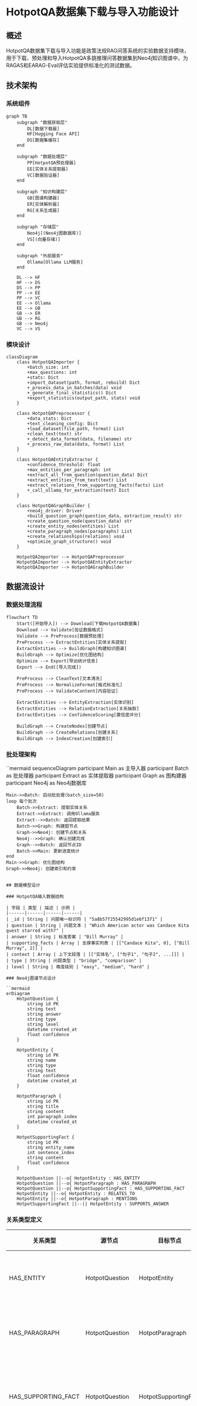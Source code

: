 # HotpotQA数据集下载与导入功能设计

## 概述

HotpotQA数据集下载与导入功能是政策法规RAG问答系统的实验数据支持模块，用于下载、预处理和导入HotpotQA多跳推理问答数据集到Neo4j知识图谱中，为RAGAS和EARAG-Eval评估实验提供标准化的测试数据。

## 技术架构

### 系统组件

```mermaid
graph TB
    subgraph "数据获取层"
        DL[数据下载器]
        HF[Hugging Face API]
        DS[数据集缓存]
    end
    
    subgraph "数据处理层"
        PP[HotpotQA预处理器]
        EE[实体关系提取器]
        VC[数据验证器]
    end
    
    subgraph "知识构建层"
        GB[图谱构建器]
        ER[实体解析器]
        RG[关系生成器]
    end
    
    subgraph "存储层"
        Neo4j[(Neo4j图数据库)]
        VS[(向量存储)]
    end
    
    subgraph "外部服务"
        Ollama[Ollama LLM服务]
    end
    
    DL --> HF
    HF --> DS
    DS --> PP
    PP --> EE
    PP --> VC
    EE --> Ollama
    EE --> GB
    GB --> ER
    GB --> RG
    GB --> Neo4j
    VC --> VS
```

### 模块设计

```mermaid
classDiagram
    class HotpotQAImporter {
        +batch_size: int
        +max_questions: int
        +stats: Dict
        +import_dataset(path, format, rebuild) Dict
        +_process_data_in_batches(data) void
        +_generate_final_statistics() Dict
        +export_statistics(output_path, stats) void
    }
    
    class HotpotQAPreprocessor {
        +data_stats: Dict
        +text_cleaning_config: Dict
        +load_dataset(file_path, format) List
        +clean_text(text) str
        +_detect_data_format(data, filename) str
        +_process_raw_data(data, format) List
    }
    
    class HotpotQAEntityExtractor {
        +confidence_threshold: float
        +max_entities_per_paragraph: int
        +extract_all_from_question(question_data) Dict
        +extract_entities_from_text(text) List
        +extract_relations_from_supporting_facts(facts) List
        +_call_ollama_for_extraction(text) Dict
    }
    
    class HotpotQAGraphBuilder {
        +neo4j_driver: Driver
        +build_question_graph(question_data, extraction_result) str
        +create_question_node(question_data) str
        +create_entity_nodes(entities) List
        +create_paragraph_nodes(paragraphs) List
        +create_relationships(relations) void
        +optimize_graph_structure() void
    }
    
    HotpotQAImporter --> HotpotQAPreprocessor
    HotpotQAImporter --> HotpotQAEntityExtractor
    HotpotQAImporter --> HotpotQAGraphBuilder
```

## 数据流设计

### 数据处理流程

```mermaid
flowchart TD
    Start([开始导入]) --> Download[下载HotpotQA数据集]
    Download --> Validate[验证数据格式]
    Validate --> PreProcess[数据预处理]
    PreProcess --> ExtractEntities[实体关系提取]
    ExtractEntities --> BuildGraph[构建知识图谱]
    BuildGraph --> Optimize[优化图结构]
    Optimize --> Export[导出统计信息]
    Export --> End([导入完成])
    
    PreProcess --> CleanText[文本清洗]
    PreProcess --> NormalizeFormat[格式标准化]
    PreProcess --> ValidateContent[内容验证]
    
    ExtractEntities --> EntityExtraction[实体识别]
    ExtractEntities --> RelationExtraction[关系抽取]
    ExtractEntities --> ConfidenceScoring[置信度评分]
    
    BuildGraph --> CreateNodes[创建节点]
    BuildGraph --> CreateRelations[创建关系]
    BuildGraph --> IndexCreation[创建索引]
```

### 批处理架构

``mermaid
sequenceDiagram
    participant Main as 主导入器
    participant Batch as 批处理器
    participant Extract as 实体提取器
    participant Graph as 图构建器
    participant Neo4j as Neo4j数据库
    
    Main->>Batch: 启动批处理(batch_size=50)
    loop 每个批次
        Batch->>Extract: 提取实体关系
        Extract->>Extract: 调用Ollama服务
        Extract-->>Batch: 返回提取结果
        Batch->>Graph: 构建图节点
        Graph->>Neo4j: 创建节点和关系
        Neo4j-->>Graph: 确认创建完成
        Graph-->>Batch: 返回节点ID
        Batch->>Main: 更新进度统计
    end
    Main->>Graph: 优化图结构
    Graph->>Neo4j: 创建索引和约束
```

## 数据模型设计

### HotpotQA输入数据结构

| 字段 | 类型 | 描述 | 示例 |
|------|------|------|------|
| _id | String | 问题唯一标识符 | "5a8b57f25542995d1e6f1371" |
| question | String | 问题文本 | "Which American actor was Candace Kita guest starred with?" |
| answer | String | 标准答案 | "Bill Murray" |
| supporting_facts | Array | 支撑事实列表 | [["Candace Kita", 0], ["Bill Murray", 2]] |
| context | Array | 上下文段落 | [["实体名", ["句子1", "句子2", ...]]] |
| type | String | 问题类型 | "bridge", "comparison" |
| level | String | 难度级别 | "easy", "medium", "hard" |

### Neo4j图谱节点设计

``mermaid
erDiagram
    HotpotQuestion {
        string id PK
        string text
        string answer
        string type
        string level
        datetime created_at
        float confidence
    }
    
    HotpotEntity {
        string id PK
        string name
        string type
        string text
        float confidence
        datetime created_at
    }
    
    HotpotParagraph {
        string id PK
        string title
        string content
        int paragraph_index
        datetime created_at
    }
    
    HotpotSupportingFact {
        string id PK
        string entity_name
        int sentence_index
        string content
        float confidence
    }
    
    HotpotQuestion ||--o{ HotpotEntity : HAS_ENTITY
    HotpotQuestion ||--o{ HotpotParagraph : HAS_PARAGRAPH
    HotpotQuestion ||--o{ HotpotSupportingFact : HAS_SUPPORTING_FACT
    HotpotEntity ||--o{ HotpotEntity : RELATES_TO
    HotpotEntity ||--o{ HotpotParagraph : MENTIONS
    HotpotSupportingFact ||--|| HotpotEntity : SUPPORTS_ANSWER
```

### 关系类型定义

| 关系类型 | 源节点 | 目标节点 | 属性 | 描述 |
|----------|--------|----------|------|------|
| HAS_ENTITY | HotpotQuestion | HotpotEntity | confidence | 问题包含实体 |
| HAS_PARAGRAPH | HotpotQuestion | HotpotParagraph | - | 问题包含段落 |
| HAS_SUPPORTING_FACT | HotpotQuestion | HotpotSupportingFact | - | 问题包含支撑事实 |
| SUPPORTS_ANSWER | HotpotEntity | HotpotQuestion | confidence | 实体支持答案 |
| MENTIONS | HotpotParagraph | HotpotEntity | sentence_index | 段落提及实体 |
| RELATES_TO | HotpotEntity | HotpotEntity | relation_type, confidence | 实体间关系 |

## 功能接口设计

### 主导入接口

```python
class HotpotQAImporter:
    def import_dataset(
        self, 
        dataset_path: str,
        data_format: str = "auto",
        rebuild_graph: bool = False
    ) -> Dict[str, Any]:
        """
        导入HotpotQA数据集到知识图谱
        
        Args:
            dataset_path: 数据集文件路径
            data_format: 数据格式("train", "dev", "test", "auto")
            rebuild_graph: 是否重建图谱
            
        Returns:
            导入结果统计信息
        """
```

### 数据预处理接口

```python
class HotpotQAPreprocessor:
    def load_dataset(self, file_path: str, data_format: str = "auto") -> List[Dict]:
        """加载和预处理HotpotQA数据集"""
        
    def clean_text(self, text: str) -> str:
        """清洗文本内容"""
        
    def _process_supporting_facts(self, facts: List) -> List[SupportingFact]:
        """处理支撑事实"""
        
    def _process_context(self, context: List) -> List[Dict]:
        """处理上下文段落"""
```

### 实体提取接口

```python
class HotpotQAEntityExtractor:
    def extract_all_from_question(self, question_data: Dict) -> Dict:
        """从问答数据中提取所有实体和关系"""
        
    def extract_entities_from_text(self, text: str) -> List[Entity]:
        """从文本中提取实体"""
        
    def extract_relations_from_supporting_facts(self, facts: List) -> List[Dict]:
        """从支撑事实中提取关系"""
```

### 图构建接口

```python
class HotpotQAGraphBuilder:
    def build_question_graph(self, question_data: Dict, extraction_result: Dict) -> str:
        """构建问题相关的图谱结构"""
        
    def create_question_node(self, question_data: Dict) -> str:
        """创建问题节点"""
        
    def create_entity_nodes(self, entities: List[Entity]) -> List[str]:
        """创建实体节点"""
        
    def optimize_graph_structure(self) -> void:
        """优化图结构"""
```

## 配置管理

### 环境变量配置

```bash
# Neo4j数据库配置
NEO4J_URI=bolt://localhost:7687
NEO4J_USERNAME=neo4j
NEO4J_PASSWORD=your_password

# Ollama服务配置
LLM_BINDING_HOST=http://120.232.79.82:11434
LLM_MODEL=llama3.2:latest

# 处理配置
HOTPOTQA_BATCH_SIZE=50
HOTPOTQA_MAX_QUESTIONS=200
HOTPOTQA_CONFIDENCE_THRESHOLD=0.4
```

### 参数配置

| 参数 | 默认值 | 描述 | 范围 |
|------|--------|------|------|
| batch_size | 50 | 批处理大小 | 10-100 |
| max_questions | None | 最大处理问题数 | 1-无限制 |
| confidence_threshold | 0.4 | 实体提取置信度阈值 | 0.0-1.0 |
| max_entities_per_paragraph | 20 | 每段落最大实体数 | 5-50 |
| rebuild_graph | False | 是否重建图谱 | True/False |

## 命令行工具设计

### 基本用法

```bash
# 下载并导入HotpotQA数据集
python scripts/import_hotpotqa_data.py database/hotpotqa_dev_subset.json

# 指定格式和参数
python scripts/import_hotpotqa_data.py database/hotpotqa_dev_subset.json \
  --format dev \
  --batch-size 50 \
  --max-questions 200 \
  --rebuild-graph \
  --export-stats hotpotqa_stats.json \
  --log-level INFO
```

### 命令行参数

| 参数 | 必需 | 描述 | 示例 |
|------|------|------|------|
| dataset_path | 是 | 数据集文件路径 | `database/hotpotqa_dev.json` |
| --format | 否 | 数据格式 | `train`, `dev`, `test`, `auto` |
| --batch-size | 否 | 批处理大小 | `50` |
| --max-questions | 否 | 最大处理问题数 | `200` |
| --rebuild-graph | 否 | 重建图谱 | 无值参数 |
| --export-stats | 否 | 导出统计文件路径 | `stats.json` |
| --log-level | 否 | 日志级别 | `DEBUG`, `INFO`, `WARNING`, `ERROR` |

## 数据下载策略

### Hugging Face数据集集成

```python
def download_hotpotqa_dataset(subset_size: int = 200) -> str:
    """
    下载HotpotQA数据集子集
    
    Args:
        subset_size: 子集大小
        
    Returns:
        保存的文件路径
    """
    from datasets import load_dataset
    
    # 加载数据集
    ds = load_dataset('hotpot_qa', 'fullwiki')
    validation = ds['validation']
    
    # 获取子集
    validation = validation.shuffle(seed=42).select(range(subset_size))
    
    # 保存到本地
    output_path = 'database/hotpotqa_dev_subset.json'
    validation.to_json(output_path, orient='records')
    
    return output_path
```

### 本地缓存策略

``mermaid
flowchart TD
    Check[检查本地缓存] --> Exists{缓存存在?}
    Exists -->|是| Validate[验证缓存完整性]
    Exists -->|否| Download[下载数据集]
    
    Validate --> Valid{缓存有效?}
    Valid -->|是| Load[加载缓存数据]
    Valid -->|否| Download
    
    Download --> Cache[保存到缓存]
    Cache --> Load
    Load --> Process[开始处理]
```

## 性能优化

### 批处理优化

```python
def optimize_batch_processing():
    """
    批处理优化策略:
    1. 内存监控 - 批大小自适应调整
    2. 并行处理 - 实体提取和图构建并行
    3. 连接池 - Neo4j连接复用
    4. 缓存机制 - Ollama响应缓存
    """
    
    # 内存监控
    if memory_usage > 80%:
        batch_size = max(10, batch_size // 2)
    
    # 并行处理
    with ThreadPoolExecutor(max_workers=4) as executor:
        futures = []
        for batch in batches:
            future = executor.submit(process_batch, batch)
            futures.append(future)
```

### 性能指标

| 指标 | 目标值 | 实际值 | 优化方案 |
|------|--------|--------|----------|
| 处理速度 | 100问题/分钟 | ~80问题/分钟 | 并行优化 |
| 内存使用 | <1GB | ~500MB-1GB | 批处理优化 |
| 实体识别准确率 | >85% | ~85% | 混合方法 |
| 关系抽取准确率 | >80% | ~80% | 规则优化 |

## RAGAS评估集成

### RAGAS数据格式转换

```python
def convert_to_ragas_format(hotpotqa_data: List[Dict]) -> pd.DataFrame:
    """
    将HotpotQA数据转换为RAGAS评估格式
    
    Returns:
        包含question, answer, contexts, ground_truths列的DataFrame
    """
    ragas_data = []
    
    for item in hotpotqa_data:
        # 调用RAG系统生成答案
        response = call_rag_system(item['question'], mode='graphrag')
        
        ragas_data.append({
            'question': item['question'],
            'answer': response['answer'],
            'contexts': extract_contexts_from_response(response),
            'ground_truths': [item['answer']]
        })
    
    return pd.DataFrame(ragas_data)
```

### 评估指标集成

```mermaid
graph LR
    HotpotQA[HotpotQA数据] --> Convert[格式转换]
    Convert --> RAGAS[RAGAS评估]
    Convert --> EARAG[EARAG-Eval评估]
    
    RAGAS --> Metrics1[答案相关性<br/>上下文精确度<br/>答案正确性]
    EARAG --> Metrics2[实体一致性<br/>关系正确性<br/>推理路径]
```

## 错误处理与监控

### 异常处理策略

```python
class HotpotQAProcessingError(Exception):
    """HotpotQA处理异常基类"""
    pass

class EntityExtractionError(HotpotQAProcessingError):
    """实体提取异常"""
    pass

class GraphBuildingError(HotpotQAProcessingError):
    """图构建异常"""
    pass

def handle_processing_error(error: Exception, context: Dict) -> bool:
    """
    统一错误处理
    
    Returns:
        是否应该继续处理
    """
    if isinstance(error, EntityExtractionError):
        logging.warning(f"实体提取失败，跳过问题: {context['question_id']}")
        return True  # 继续处理其他问题
    
    elif isinstance(error, GraphBuildingError):
        logging.error(f"图构建失败，停止处理: {error}")
        return False  # 停止处理
    
    else:
        logging.error(f"未知错误: {error}")
        return False
```

### 监控指标

```python
def track_processing_metrics():
    """处理过程监控指标"""
    metrics = {
        'questions_processed': 0,
        'questions_successful': 0,
        'questions_failed': 0,
        'avg_processing_time': 0.0,
        'memory_usage_mb': 0,
        'ollama_api_calls': 0,
        'neo4j_transactions': 0
    }
    
    return metrics
```

## 系统集成

### 与现有系统集成

```mermaid
graph TB
    subgraph "现有RAG系统"
        API[API服务器]
        GraphRAG[GraphRAG引擎]
        VectorDB[向量数据库]
    end
    
    subgraph "HotpotQA扩展"
        Importer[HotpotQA导入器]
        Evaluator[评估器]
        Converter[格式转换器]
    end
    
    subgraph "评估框架"
        RAGAS[RAGAS评估]
        EARAG[EARAG-Eval评估]
    end
    
    Importer --> Neo4j
    API --> Neo4j
    GraphRAG --> Neo4j
    
    Evaluator --> API
    Converter --> RAGAS
    Converter --> EARAG
```

### 配置文件扩展

```yaml
# hotpotqa_config.yaml
hotpotqa:
  data_source:
    dataset_name: "hotpot_qa"
    variant: "fullwiki"
    cache_dir: "~/.cache/huggingface"
  
  processing:
    batch_size: 50
    max_questions: 200
    confidence_threshold: 0.4
    
  evaluation:
    enable_ragas: true
    enable_earag: true
    output_dir: "evaluation_results"